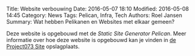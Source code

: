 Title: Website verbouwing
Date: 2016-05-07 18:10
Modified: 2016-05-08 14:45
Category: News
Tags: Pelican, Infra, Tech
Authors: Roel Jansen
Summary: Wat hebben Pelikanen en Websites met elkaar gemeen?

Deze website is opgebouwd met de *Static Site Generator* _Pelican_. Meer informatie
   over hoe deze website is opgebouwd kan je vinden in [de Project073 Site](https://github.com/Project073/project073_site)
   opslagplaats.

